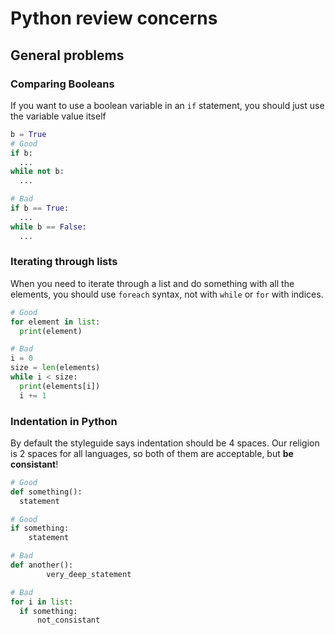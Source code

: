 # Python review concerns

## General problems

### Comparing Booleans

If you want to use a boolean variable in an `if` statement, you should just use the variable value itself

```python
b = True
# Good
if b:
  ...
while not b:
  ...

# Bad
if b == True:
  ...
while b == False:
  ...
```

### Iterating through lists

When you need to iterate through a list and do something with all the elements, you should use `foreach` syntax, not with `while` or `for` with indices.
```python
# Good
for element in list:
  print(element)

# Bad
i = 0
size = len(elements)
while i < size:
  print(elements[i])
  i += 1
```

### Indentation in Python

By default the styleguide says indentation should be 4 spaces. Our religion is 2 spaces for all languages, so both of them are acceptable, but __be consistant__!

```python
# Good
def something():
  statement

# Good
if something:
    statement

# Bad
def another():
        very_deep_statement

# Bad
for i in list:
  if something:
      not_consistant
```

